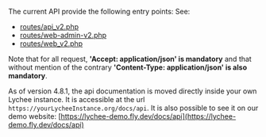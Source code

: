 <style>
.docs_main ul:not(:first-of-type) {
    margin: 0 0 0;
}
</style>
The current API provide the following entry points:
See:

- [routes/api_v2.php](https://github.com/LycheeOrg/Lychee/blob/master/routes/api_v2.php)
- [routes/web-admin-v2.php](https://github.com/LycheeOrg/Lychee/blob/master/routes/web-admin-v2.php)
- [routes/web_v2.php](https://github.com/LycheeOrg/Lychee/blob/master/routes/web_v2.php)

Note that for all request, **'Accept: application/json' is mandatory** and that without mention of the contrary **'Content-Type: application/json' is also mandatory**.

As of version 4.8.1, the api documentation is moved directly inside your own Lychee instance. It is accessible at the url `https://yourLycheeInstance.org/docs/api`.
It is also possible to see it on our demo website: [https://lychee-demo.fly.dev/docs/api](https://lychee-demo.fly.dev/docs/api)